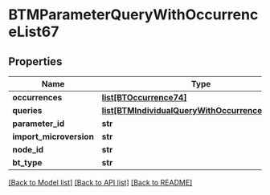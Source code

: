 # BTMParameterQueryWithOccurrenceList67

## Properties
Name | Type | Description | Notes
------------ | ------------- | ------------- | -------------
**occurrences** | [**list[BTOccurrence74]**](BTOccurrence74.md) |  | [optional] 
**queries** | [**list[BTMIndividualQueryWithOccurrenceBase904]**](BTMIndividualQueryWithOccurrenceBase904.md) |  | [optional] 
**parameter_id** | **str** |  | [optional] 
**import_microversion** | **str** |  | [optional] 
**node_id** | **str** |  | [optional] 
**bt_type** | **str** |  | [optional] 

[[Back to Model list]](../README.md#documentation-for-models) [[Back to API list]](../README.md#documentation-for-api-endpoints) [[Back to README]](../README.md)


